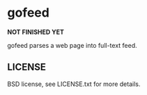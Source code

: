 # gofeed

**NOT FINISHED YET**

gofeed parses a web page into full-text feed.

## LICENSE

BSD license, see LICENSE.txt for more details.

